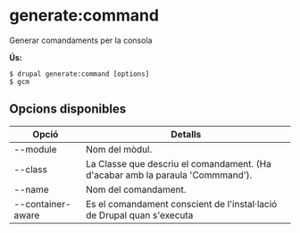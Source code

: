 # generate:command
Generar comandaments per la consola

**Ús:**
```
$ drupal generate:command [options]
$ gcm  
```

## Opcions disponibles
Opció | Detalls
-------|-------------
--module | Nom del mòdul.
--class | La Classe que descriu el comandament. (Ha d'acabar amb la paraula 'Commmand').
--name | Nom del comandament.
--container-aware | Es el comandament conscient de l'instal·lació de Drupal quan s'executa
